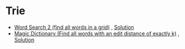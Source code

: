 # Trie

* [Word Search 2 (find all words in a grid)](https://leetcode.com/problems/word-search-ii/) , [Solution](Solution/Trie1.cpp)
* [Magic Dictionary (Find all words with an edit distance of exactly k)](https://leetcode.com/problems/implement-magic-dictionary/) , [Solution](Solution/Trie2.cpp)
